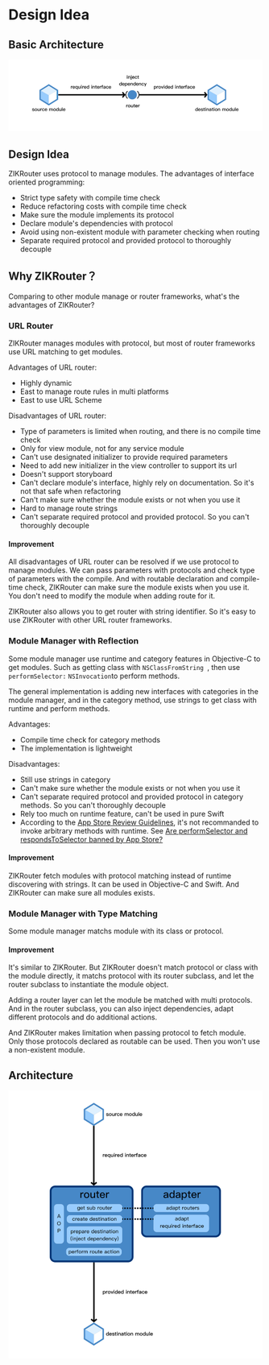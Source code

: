 # Design Idea

## Basic Architecture

![Basic Architecture](../Resources/ArchitecturePreview.png)

## Design Idea

ZIKRouter uses protocol to manage modules. The advantages of interface oriented programming:

* Strict type safety with compile time check
* Reduce refactoring costs with compile time check
* Make sure the module implements its protocol
* Declare module's dependencies with protocol
* Avoid using non-existent module with parameter checking when routing
* Separate required protocol and provided protocol to thoroughly decouple

## Why ZIKRouter？

Comparing to other module manage or router frameworks, what's the advantages of ZIKRouter?

### URL Router

ZIKRouter manages modules with protocol, but most of router frameworks use URL matching to get modules.

Advantages of URL router:

* Highly dynamic
* East to manage route rules in multi platforms
* East to use URL Scheme

Disadvantages of URL router:

* Type of parameters is limited when routing, and there is no compile time check
* Only for view module, not for any service module
* Can't use designated initializer to provide required parameters
* Need to add new initializer in the view controller to support its url
* Doesn't support storyboard
* Can't declare module's interface, highly rely on documentation. So it's not that safe when refactoring
* Can't make sure whether the module exists or not when you use it
* Hard to manage route strings
* Can't separate required protocol and provided protocol. So you can't thoroughly decouple

#### Improvement

All disadvantages of URL router can be resolved if we use protocol to manage modules. We can pass parameters with protocols and check type of parameters with the compile. And with routable declaration and compile-time check, ZIKRouter can make sure the module exists when you use it. You don't need to modify the module when adding route for it.

ZIKRouter also allows you to get router with string identifier. So it's easy to use ZIKRouter with other URL router frameworks.

### Module Manager with Reflection

Some module manager use runtime and category features in Objective-C to get modules. Such as getting class with `NSClassFromString `, then use `performSelector:` `NSInvocation`to perform methods.

The general implementation is adding new interfaces with categories in the module manager, and in the category method, use strings to get class with runtime and perform methods.

Advantages:

* Compile time check for category methods
* The implementation is lightweight

Disadvantages:

* Still use strings in category
* Can't make sure whether the module exists or not when you use it
* Can't separate required protocol and provided protocol in category methods. So you can't thoroughly decouple
* Rely too much on runtime feature, can't be used in pure Swift
* According to the [App Store Review Guidelines](https://developer.apple.com/app-store/review/guidelines/), it's not recommanded to invoke arbitrary methods with runtime. See [Are performSelector and respondsToSelector banned by App Store?
](https://stackoverflow.com/questions/42662028/are-performselector-and-respondstoselector-banned-by-app-store)

#### Improvement

ZIKRouter fetch modules with protocol matching instead of runtime discovering with strings. It can be used in Objective-C and Swift. And ZIKRouter can make sure all modules exists.

### Module Manager with Type Matching

Some module manager matchs module with its class or protocol.

#### Improvement

It's similar to ZIKRouter. But ZIKRouter doesn't match protocol or class with the module directly, it matchs protocol with its router subclass, and let the router subclass to instantiate the module object.

Adding a router layer can let the module be matched with multi protocols. And in the router subclass, you can also inject dependencies, adapt different protocols and do additional actions.

And ZIKRouter makes limitation when passing protocol to fetch module. Only those protocols declared as routable can be used. Then you won't use a non-existent module.

## Architecture

![Architecture](../Resources/Architecture.png)